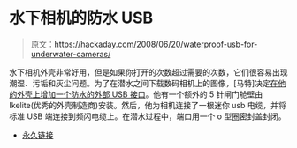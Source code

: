 # 水下相机的防水 USB

> 原文：<https://hackaday.com/2008/06/20/waterproof-usb-for-underwater-cameras/>

水下相机外壳非常好用，但是如果你打开的次数超过需要的次数，它们很容易出现潮湿、污垢和灰尘问题。为了在潜水之间下载数码相机上的图像，[马特]决定[在他的外壳上增加一个防水的外部 USB 接口](http://wetpixel.com/i.php/full/adding-usb-connectivity-to-your-u-w-housing/)。他有一个额外的 5 针闸门舱壁由 Ikelite(优秀的外壳制造商)安装。然后，他为相机连接了一根迷你 usb 电缆，并将标准 USB 端连接到频闪电缆上。在潜水过程中，端口用一个 o 型圈密封盖封闭。

*   [永久链接](http://wetpixel.com/i.php/full/adding-usb-connectivity-to-your-u-w-housing/)
